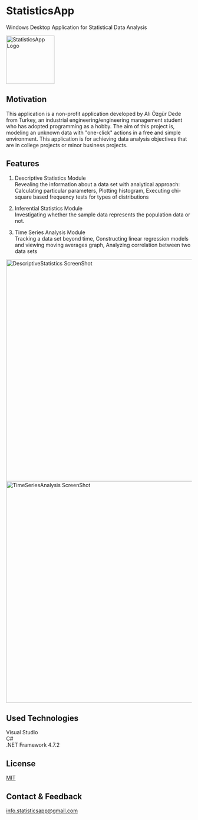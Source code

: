 # StatisticsApp  
Windows Desktop Application for Statistical Data Analysis  

<img width="131" alt="StatisticsApp Logo" src="https://user-images.githubusercontent.com/74831928/104771978-b2fa1c00-5783-11eb-9bc1-2d6b5c4d38db.png">    

## Motivation

This application is a non-profit application developed by Ali Özgür Dede from Turkey, an industrial engineering/engineering management student who has adopted programming as a hobby.
The aim of this project is, modeling an unknown data with "one-click" actions in a free and simple environment. 
This application is for achieving data analysis objectives that are in college projects or minor business projects.

## Features

1. Descriptive Statistics Module  
Revealing the information about a data set with analytical approach: Calculating particular parameters, Plotting histogram, Executing chi-square based frequency tests for types of distributions  

2. Inferential Statistics Module  
Investigating whether the sample data represents the population data or not.  

3. Time Series Analysis Module  
Tracking a data set beyond time, Constructing linear regression models and viewing moving averages graph, Analyzing correlation between two data sets  

<img width="600" alt="DescriptiveStatistics ScreenShot" src="https://user-images.githubusercontent.com/74831928/104773003-6adbf900-5785-11eb-8627-dd8f701cfd55.JPG">  

<img width="600" alt="TimeSeriesAnalysis ScreenShot" src="https://user-images.githubusercontent.com/74831928/104773702-83004800-5786-11eb-88e1-3344a2587750.JPG">

## Used Technologies
Visual Studio  
C#  
.NET Framework 4.7.2

## License
[MIT](https://choosealicense.com/licenses/mit/)

## Contact & Feedback
info.statisticsapp@gmail.com
